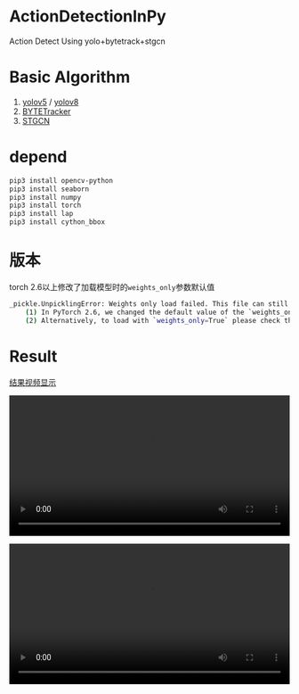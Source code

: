 # ActionDetectionInPy
Action Detect Using yolo+bytetrack+stgcn

# Basic Algorithm
1. [yolov5](https://github.com/ultralytics/yolov5) / [yolov8](https://github.com/ultralytics/ultralytics.git)
2. [BYTETracker](https://github.com/FoundationVision/ByteTrack)
3. [STGCN](https://github.com/hazdzz/STGCN)

# depend 
```sh
pip3 install opencv-python
pip3 install seaborn
pip3 install numpy
pip3 install torch
pip3 install lap
pip3 install cython_bbox
```

# 版本
torch 2.6以上修改了加载模型时的`weights_only`参数默认值
```sh
_pickle.UnpicklingError: Weights only load failed. This file can still be loaded, to do so you have two options, do those steps only if you trust the source of the checkpoint. 
	(1) In PyTorch 2.6, we changed the default value of the `weights_only` argument in `torch.load` from `False` to `True`. Re-running `torch.load` with `weights_only` set to `False` will likely succeed, but it can result in arbitrary code execution. Do it only if you got the file from a trusted source.
	(2) Alternatively, to load with `weights_only=True` please check the recommended steps in the following error message.
```

# Result
[结果视频显示](https://github.com/channyHuang/ActionDetectionInPy/blob/main/result.mp4)


<video src="https://github.com/channyHuang/ActionDetectionInPy/blob/main/result.mp4" width="100%" controls></video>

<video controls width="100%">
    <source src="result.mp4" type="video/mp4">
    不支持视频标签。
</video>